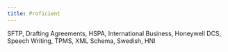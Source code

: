 ```yaml
---
title: Proficient
---
```


SFTP, Drafting Agreements, HSPA, International Business, Honeywell DCS, Speech Writing, TPMS, XML Schema, Swedish, HNI
